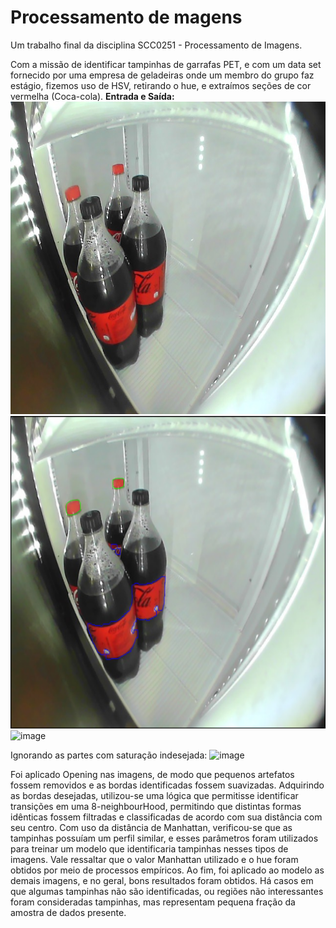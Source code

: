 # Processamento de magens
Um trabalho final da disciplina SCC0251 - Processamento de Imagens.

Com a missão de identificar tampinhas de garrafas PET, e com um data set fornecido por uma empresa de geladeiras onde um membro do grupo faz estágio, fizemos uso de HSV, retirando o hue, e extraímos seções de cor vermelha (Coca-cola).
**Entrada e Saída:**<br>
<img src=https://raw.githubusercontent.com/FranPedrosa/processamento_de_imagens/master/readme_imgs/2_4.jpg height="500px">
<img src=https://raw.githubusercontent.com/FranPedrosa/processamento_de_imagens/master/readme_imgs/out.png height="500px">
![image](https://user-images.githubusercontent.com/54639674/179136646-0b6a046d-8ff8-4a59-a9c6-49346606fa4f.png)

Ignorando as partes com saturação indesejada:
![image](https://user-images.githubusercontent.com/54639674/179136704-bd6e1618-ef68-48d2-b796-6b1b41a79916.png)

Foi aplicado Opening nas imagens, de modo que pequenos artefatos fossem removidos e as bordas identificadas fossem suavizadas. Adquirindo as bordas desejadas, utilizou-se uma lógica que permitisse identificar transições em uma 8-neighbourHood, permitindo que distintas formas idênticas fossem filtradas e classificadas de acordo com sua distância com seu centro. Com uso da distância de Manhattan, verificou-se que as tampinhas possuíam um perfil similar, e esses parâmetros foram utilizados para treinar um modelo que identificaria tampinhas nesses tipos de imagens.
Vale ressaltar que o valor Manhattan utilizado e o hue foram obtidos por meio de processos empíricos.
Ao fim, foi aplicado ao modelo as demais imagens, e no geral, bons resultados foram obtidos. Há casos em que algumas tampinhas não são identificadas, ou regiões não interessantes foram consideradas tampinhas, mas representam pequena fração da amostra de dados presente.
